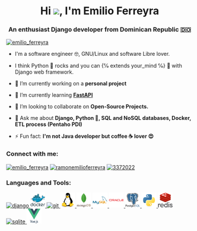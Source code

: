 <h1 align="center">Hi <img src="https://media.giphy.com/media/hvRJCLFzcasrR4ia7z/giphy.gif" width="29px">, I'm Emilio Ferreyra</h1>
<h3 align="center">An enthusiast Django developer from Dominican Republic 🇩🇴️</h3>

<p align="left"> <a href="https://twitter.com/emilio_ferreyra" target="blank"><img src="https://img.shields.io/twitter/follow/emilio_ferreyra?logo=twitter&style=for-the-badge" alt="emilio_ferreyra" /></a> </p>

- I'm a software engineer 🤓️, GNU/Linux and software Libre lover.

- I think Python 🐍️ rocks and you can {℅ extends your_mind ℅} 🤯️ with Django web framework.

- 🔭 I’m currently working on a **personal project**

- 🌱 I’m currently learning **[FastAPI](https://fastapi.tiangolo.com/)**

- 👯 I’m looking to collaborate on **Open-Source Projects.**

- 💬 Ask me about **Django, Python 🐍️, SQL and NoSQL databases, Docker, ETL process (Pentaho PDI)**

- ⚡ Fun fact: **I'm not Java developer but coffee ☕️ lover 😍️**

<h3 align="left">Connect with me:</h3>
<p align="left">
<a href="https://twitter.com/emilio_ferreyra" target="blank"><img align="center" src="https://raw.githubusercontent.com/rahuldkjain/github-profile-readme-generator/master/src/images/icons/Social/twitter.svg" alt="emilio_ferreyra" height="30" width="40" /></a>
<a href="https://linkedin.com/in/ramonemilioferreyra" target="blank"><img align="center" src="https://raw.githubusercontent.com/rahuldkjain/github-profile-readme-generator/master/src/images/icons/Social/linked-in-alt.svg" alt="ramonemilioferreyra" height="30" width="40" /></a>
<a href="https://stackoverflow.com/users/3372022" target="blank"><img align="center" src="https://raw.githubusercontent.com/rahuldkjain/github-profile-readme-generator/master/src/images/icons/Social/stack-overflow.svg" alt="3372022" height="30" width="40" /></a>
</p>

<h3 align="left">Languages and Tools:</h3>
<p align="left"> <a href="https://www.djangoproject.com/" target="_blank" rel="noreferrer"> <img src="https://toppng.com/uploads/preview/django-python-logo-apress-the-definitive-guide-to-django-web-development-11562875828mqany5qert.png" alt="django" width="40" height="40"/> </a> <a href="https://www.docker.com/" target="_blank" rel="noreferrer"> <img src="https://raw.githubusercontent.com/devicons/devicon/master/icons/docker/docker-original-wordmark.svg" alt="docker" width="40" height="40"/> </a> <a href="https://git-scm.com/" target="_blank" rel="noreferrer"> <img src="https://www.vectorlogo.zone/logos/git-scm/git-scm-icon.svg" alt="git" width="40" height="40"/> </a> <a href="https://www.linux.org/" target="_blank" rel="noreferrer"> <img src="https://raw.githubusercontent.com/devicons/devicon/master/icons/linux/linux-original.svg" alt="linux" width="40" height="40"/> </a> <a href="https://www.mongodb.com/" target="_blank" rel="noreferrer"> <img src="https://raw.githubusercontent.com/devicons/devicon/master/icons/mongodb/mongodb-original-wordmark.svg" alt="mongodb" width="40" height="40"/> </a> <a href="https://www.mysql.com/" target="_blank" rel="noreferrer"> <img src="https://raw.githubusercontent.com/devicons/devicon/master/icons/mysql/mysql-original-wordmark.svg" alt="mysql" width="40" height="40"/> </a> <a href="https://www.oracle.com/" target="_blank" rel="noreferrer"> <img src="https://raw.githubusercontent.com/devicons/devicon/master/icons/oracle/oracle-original.svg" alt="oracle" width="40" height="40"/> </a> <a href="https://www.postgresql.org" target="_blank" rel="noreferrer"> <img src="https://raw.githubusercontent.com/devicons/devicon/master/icons/postgresql/postgresql-original-wordmark.svg" alt="postgresql" width="40" height="40"/> </a> <a href="https://www.python.org" target="_blank" rel="noreferrer"> <img src="https://raw.githubusercontent.com/devicons/devicon/master/icons/python/python-original.svg" alt="python" width="40" height="40"/> </a> <a href="https://redis.io" target="_blank" rel="noreferrer"> <img src="https://raw.githubusercontent.com/devicons/devicon/master/icons/redis/redis-original-wordmark.svg" alt="redis" width="40" height="40"/> </a> <a href="https://www.sqlite.org/" target="_blank" rel="noreferrer"> <img src="https://www.vectorlogo.zone/logos/sqlite/sqlite-icon.svg" alt="sqlite" width="40" height="40"/> </a> <a href="https://vuejs.org/" target="_blank" rel="noreferrer"> <img src="https://raw.githubusercontent.com/devicons/devicon/master/icons/vuejs/vuejs-original-wordmark.svg" alt="vuejs" width="40" height="40"/> </a> </p>

<!-- <p><img align="left" src="https://github-readme-stats.vercel.app/api/top-langs?username=emilioferreyra&show_icons=true&locale=en&layout=compact" alt="emilioferreyra" /></p>

<p>&nbsp;<img align="center" src="https://github-readme-stats.vercel.app/api?username=emilioferreyra&show_icons=true&locale=en" alt="emilioferreyra" /></p>

<p><img align="center" src="https://github-readme-streak-stats.herokuapp.com/?user=emilioferreyra&" alt="emilioferreyra" /></p> -->

